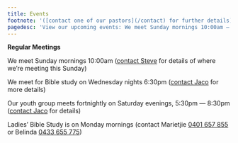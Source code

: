 ```yaml
---
title: Events
footnote: '([contact one of our pastors](/contact) for further details)​'
pagedesc: 'View our upcoming events: We meet Sunday mornings 10:00am – We are a group of Christians seeking to fellowship like the early church…'
---
```


[Steve]: mailto:steve@thehomechurch.com.au "Send email to: steve@thehomechurch.com.au"

[Jaco]: mailto:jaco@thehomechurch.com.au "Send email to: jaco@thehomechurch.com.au"

**Regular Meetings**

We meet Sunday mornings 10:00am ([contact Steve][Steve] for details of where we’re meeting this Sunday)

We meet for Bible study on Wednesday nights 6:30pm ([contact Jaco][Jaco] for more details)

Our youth group meets fortnightly on Saturday evenings, 5:30pm — 8:30pm ([contact Jaco][Jaco] for details)

Ladies’ Bible Study is on Monday mornings (contact Marietjie [<span class="nowrap">0401 657 855</span>](tel:+61401657855) or Belinda [<span class="nowrap">0433 655 775</span>](tel:+61433655775))
